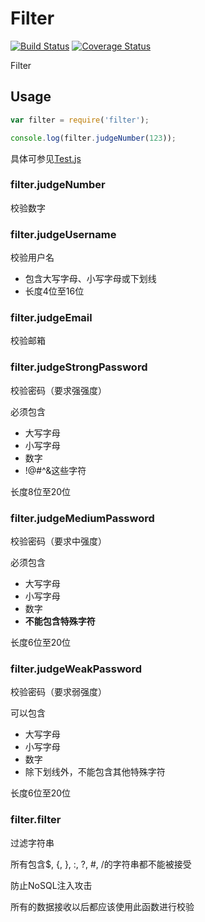 # Filter

[![Build Status](https://travis-ci.org/kqummp/Filter.svg?branch=master)](https://travis-ci.org/kqummp/Filter)
[![Coverage Status](https://coveralls.io/repos/github/kqummp/Filter/badge.svg?branch=master)](https://coveralls.io/github/kqummp/Filter?branch=master)

Filter

## Usage

```js
var filter = require('filter');

console.log(filter.judgeNumber(123));
```

具体可参见[Test.js](/test/test.js)

### filter.judgeNumber

校验数字

### filter.judgeUsername

校验用户名
* 包含大写字母、小写字母或下划线
* 长度4位至16位

### filter.judgeEmail

校验邮箱

### filter.judgeStrongPassword

校验密码（要求强强度）

必须包含
* 大写字母
* 小写字母
* 数字
* !@#^&这些字符

长度8位至20位

### filter.judgeMediumPassword

校验密码（要求中强度）

必须包含
* 大写字母
* 小写字母
* 数字
* **不能包含特殊字符**

长度6位至20位

### filter.judgeWeakPassword

校验密码（要求弱强度）

可以包含
* 大写字母
* 小写字母
* 数字
* 除下划线外，不能包含其他特殊字符

长度6位至20位

### filter.filter

过滤字符串

所有包含$, {, }, :, ?, #, /的字符串都不能被接受

防止NoSQL注入攻击

所有的数据接收以后都应该使用此函数进行校验
